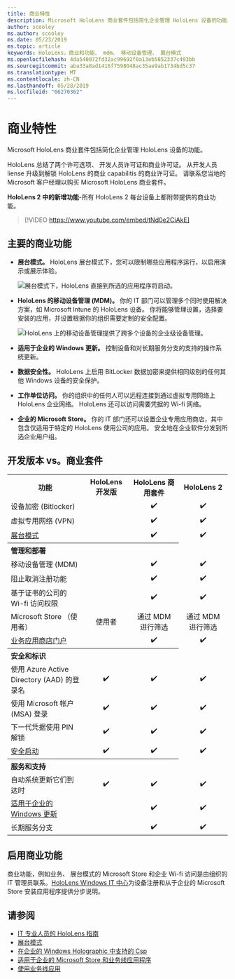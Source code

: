 ```yaml
---
title: 商业特性
description: Microsoft HoloLens 商业套件包括简化企业管理 HoloLens 设备的功能。  HoloLens 2 个是 equipt 商业功能默认情况下使用。
author: scooley
ms.author: scooley
ms.date: 05/23/2019
ms.topic: article
keywords: HoloLens，商业和功能、 mdm、 移动设备管理、 展台模式
ms.openlocfilehash: 4da540072fd32ac99692f0a13eb5852337c493bb
ms.sourcegitcommit: aba33a8ad1416f7598048ac35ae9ab1734bd5c37
ms.translationtype: MT
ms.contentlocale: zh-CN
ms.lasthandoff: 05/28/2019
ms.locfileid: "66270362"
---
```

# <a name="commercial-features"></a>商业特性

Microsoft HoloLens 商业套件包括简化企业管理 HoloLens 设备的功能。

HoloLens 总结了两个许可选项、 开发人员许可证和商业许可证。  从开发人员 liense 升级到解锁 HoloLens 的商业 capabilitis 的商业许可证。  请联系您当地的 Microsoft 客户经理以购买 Microsoft HoloLens 商业套件。

**HoloLens 2 中的新增功能**-所有 HoloLens 2 每台设备上都附带提供的商业功能。

>[!VIDEO https://www.youtube.com/embed/tNd0e2CiAkE]

## <a name="key-commercial-features"></a>主要的商业功能

* **展台模式。** HoloLens 展台模式下，您可以限制哪些应用程序运行，以启用演示或展示体验。

  ![展台模式下，HoloLens 直接到所选的应用程序将启动。](images/201608-kioskmode-400px.png)

* **HoloLens 的移动设备管理 (MDM)。** 你的 IT 部门可以管理多个同时使用解决方案，如 Microsoft Intune 的 HoloLens 设备。 你将能够管理设置，选择要安装的应用，并设置根据你的组织需要定制的安全配置。

  ![HoloLens 上的移动设备管理提供了跨多个设备的企业级设备管理。](images/201608-enterprisemanagement-400px.png)
   
* **适用于企业的 Windows 更新。** 控制设备和对长期服务分支的支持的操作系统更新。
* **数据安全性。** HoloLens 上启用 BitLocker 数据加密来提供相同级别的任何其他 Windows 设备的安全保护。
* **工作单位访问。** 你的组织中的任何人可以远程连接到通过虚拟专用网络上 HoloLens 企业网络。 HoloLens 还可以访问需要凭据的 Wi-fi 网络。
* **企业的 Microsoft Store。** 你的 IT 部门还可以设置企业专用应用商店，其中包含仅适用于特定的 HoloLens 使用公司的应用。 安全地在企业软件分发到所选企业用户组。

## <a name="development-edition-vs-commercial-suite"></a>开发版本 vs。商业套件

<table>
<tr>
<th>功能</th><th>HoloLens 开发版</th><th>HoloLens 商用套件</th><th>HoloLens 2</th>
</tr><tr>
<td>设备加密 (Bitlocker)</td><td></td><td style="text-align: center;">✔️</td><td style="text-align: center;">✔️</td>
</tr><tr>
<td>虚拟专用网络 (VPN)</td><td></td><td style="text-align: center;">✔️</td><td style="text-align: center;">✔️</td>
</tr><tr>
<td><a href="using-the-windows-device-portal.md#kiosk-mode">展台模式</a></td><td></td><td style="text-align: center;">✔️</td><td style="text-align: center;">✔️</td>
</tr><tr>
<th colspan="3" style="text-align: left;"> 管理和部署</th>
</tr><tr>
<td>移动设备管理 (MDM)</td><td style="text-align: center;"></td><td style="text-align: center;">✔️</td><td style="text-align: center;">✔️</td>
</tr><tr>
<td>阻止取消注册功能</td><td></td><td style="text-align: center;">✔️</td><td style="text-align: center;">✔️</td>
</tr><tr>
<td>基于证书的公司的 Wi-fi 访问权限</td><td></td><td style="text-align: center;">✔️</td><td style="text-align: center;">✔️</td>
</tr><tr>
<td>Microsoft Store （使用者）</td><td style="text-align: center;">使用者</td><td style="text-align: center;">通过 MDM 进行筛选</td><td style="text-align: center;">通过 MDM 进行筛选</td>
</tr><tr>
<td><a href="https://technet.microsoft.com/itpro/windows/manage/working-with-line-of-business-apps">业务应用商店门户</a></td><td></td><td style="text-align: center;">✔️</td><td style="text-align: center;">✔️</td>
</tr><tr>
<th colspan="3" style="text-align: left;"> 安全和标识</th>
</tr><tr>
<td>使用 Azure Active Directory (AAD) 的登录名</td><td style="text-align: center;">✔️</td><td style="text-align: center;">✔️</td><td style="text-align: center;">✔️</td>
</tr><tr>
<td>使用 Microsoft 帐户 (MSA) 登录</td><td style="text-align: center;">✔️</td><td style="text-align: center;">✔️</td><td style="text-align: center;">✔️</td>
</tr><tr>
<td>下一代凭据使用 PIN 解锁</td><td style="text-align: center;">✔️</td><td style="text-align: center;">✔️</td><td style="text-align: center;">✔️</td>
</tr><tr>
<td><a href="https://msdn.microsoft.com/windows/hardware/commercialize/manufacture/desktop/secure-boot-overview">安全启动</a></td><td style="text-align: center;">✔️</td><td style="text-align: center;">✔️</td><td style="text-align: center;">✔️</td>
</tr><tr>
<th colspan="3" style="text-align: left;"> 服务和支持</th>
</tr><tr>
<td>自动系统更新它们到达时</td><td style="text-align: center;">✔️</td><td style="text-align: center;">✔️</td><td style="text-align: center;">✔️</td>
</tr><tr>
<td><a href="https://technet.microsoft.com/itpro/windows/plan/windows-update-for-business">适用于企业的 Windows 更新</a></td><td></td><td style="text-align: center;">✔️</td><td style="text-align: center;">✔️</td>
</tr><tr>
<td>长期服务分支</td><td></td><td style="text-align: center;">✔️</td><td style="text-align: center;">✔️</td>
</tr>
</table>



## <a name="enabling-commercial-features"></a>启用商业功能

商业功能，例如业务、 展台模式的 Microsoft Store 和企业 Wi-fi 访问是由组织的 IT 管理员联系。[HoloLens Windows IT 中心](https://docs.microsoft.com/hololens)为设备注册和从于企业的 Microsoft Store 安装应用程序提供分步说明。

## <a name="see-also"></a>请参阅
* [IT 专业人员的 HoloLens 指南](https://technet.microsoft.com/itpro/hololens/index)
* [展台模式](using-the-windows-device-portal.md#kiosk-mode)
* [在企业的 Windows Holographic 中支持的 Csp](https://msdn.microsoft.com/library/windows/hardware/dn920025(v=vs.85).aspx#HoloLens)
* [适用于企业的 Microsoft Store 和业务线应用程序](https://blogs.technet.microsoft.com/sbucci/2016/04/13/windows-store-for-business-and-line-of-business-applications/)
* [使用业务线应用](https://technet.microsoft.com/itpro/windows/manage/working-with-line-of-business-apps)
